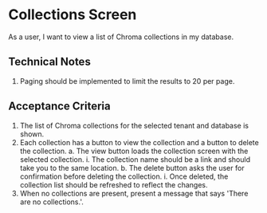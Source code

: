 # Collections Screen

As a user, I want to view a list of Chroma collections in my database.

## Technical Notes

1. Paging should be implemented to limit the results to 20 per page.

## Acceptance Criteria

1. The list of Chroma collections for the selected tenant and database is shown.
2. Each collection has a button to view the collection and a button to delete the collection.
  a. The view button loads the collection screen with the selected collection.
    i. The collection name should be a link and should take you to the same location.
  b. The delete button asks the user for confirmation before deleting the collection.
    i. Once deleted, the collection list should be refreshed to reflect the changes.
3. When no collections are present, present a message that says 'There are no collections.'.
